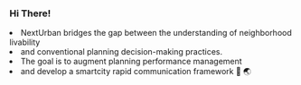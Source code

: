 ### Hi There!

<li>NextUrban bridges the gap between the understanding of neighborhood livability
<li>and conventional planning decision-making practices.

<li>The goal is to augment planning performance management 
<li>and develop a smartcity rapid communication framework 📲 🌏 

<!--
**NextUrban/NextUrban** is a ✨ _special_ ✨ repository because its `README.md` (this file) appears on your GitHub profile.


